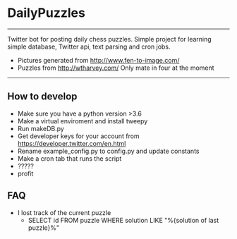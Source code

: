 # DailyPuzzles

---

Twitter bot for posting daily chess puzzles.
Simple project for learning simple database, Twitter api, text parsing and cron jobs. 

  * Pictures generated from http://www.fen-to-image.com/
  * Puzzles from http://wtharvey.com/ Only mate in four at the moment

---

## How to develop

* Make sure you have a python version >3.6
* Make a virtual enviroment and install tweepy
* Run makeDB.py
* Get developer keys for your account from https://developer.twitter.com/en.html
* Rename example_config.py to config.py and update constants
* Make a cron tab that runs the script
* ?????
* profit

## FAQ

* I lost track of the current puzzle 
  * SELECT id FROM puzzle WHERE solution LIKE "%{solution of last puzzle}%"

